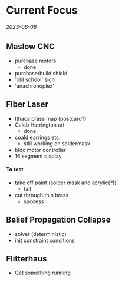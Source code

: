 Current Focus
===

###### 2023-06-06

Maslow CNC
---

* purchase motors
  - done
* purchase/build shield
* 'old school' sign
* 'anachronoplex'

Fiber Laser
---

* Ithaca brass map (postcard?)
* Caleb Harrington art
  - done
* coald earrings etc.
  - still working on soldermask
* bldc motor controller
* 16 segment display

#### To test

* take off paint (solder mask and acrylic(?))
  - fail
* cut through thin brass
  - success


Belief Propagation Collapse
---

* solver (deterministic)
* init constraint conditions

Flitterhaus
---

* Get something running

